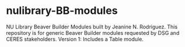 # nulibrary-BB-modules
NU Library Beaver Builder Modules built by Jeanine N. Rodriguez.
This repository is for generic Beaver Builder modules requested by DSG and CERES stakeholders. 
Version 1: Includes a Table module. 
